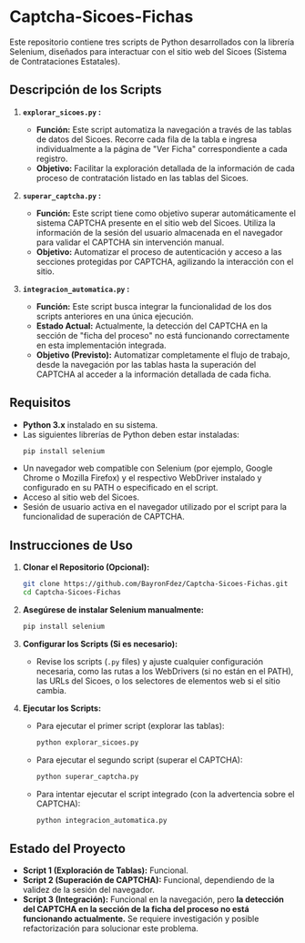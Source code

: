 # Captcha-Sicoes-Fichas

Este repositorio contiene tres scripts de Python desarrollados con la librería Selenium, diseñados para interactuar con el sitio web del Sicoes (Sistema de Contrataciones Estatales).

## Descripción de los Scripts

1.  **`explorar_sicoes.py` :**
    * **Función:** Este script automatiza la navegación a través de las tablas de datos del Sicoes. Recorre cada fila de la tabla e ingresa individualmente a la página de "Ver Ficha" correspondiente a cada registro.
    * **Objetivo:** Facilitar la exploración detallada de la información de cada proceso de contratación listado en las tablas del Sicoes.

2.  **`superar_captcha.py` :**
    * **Función:** Este script tiene como objetivo superar automáticamente el sistema CAPTCHA presente en el sitio web del Sicoes. Utiliza la información de la sesión del usuario almacenada en el navegador para validar el CAPTCHA sin intervención manual.
    * **Objetivo:** Automatizar el proceso de autenticación y acceso a las secciones protegidas por CAPTCHA, agilizando la interacción con el sitio.

3.  **`integracion_automatica.py` :**
    * **Función:** Este script busca integrar la funcionalidad de los dos scripts anteriores en una única ejecución.
    * **Estado Actual:** Actualmente, la detección del CAPTCHA en la sección de "ficha del proceso" no está funcionando correctamente en esta implementación integrada.
    * **Objetivo (Previsto):** Automatizar completamente el flujo de trabajo, desde la navegación por las tablas hasta la superación del CAPTCHA al acceder a la información detallada de cada ficha.

## Requisitos

* **Python 3.x** instalado en su sistema.
* Las siguientes librerías de Python deben estar instaladas:
    ```bash
    pip install selenium
    ```
* Un navegador web compatible con Selenium (por ejemplo, Google Chrome o Mozilla Firefox) y el respectivo WebDriver instalado y configurado en su PATH o especificado en el script.
* Acceso al sitio web del Sicoes.
* Sesión de usuario activa en el navegador utilizado por el script para la funcionalidad de superación de CAPTCHA.

## Instrucciones de Uso

1.  **Clonar el Repositorio (Opcional):**
    ```bash
    git clone https://github.com/BayronFdez/Captcha-Sicoes-Fichas.git
    cd Captcha-Sicoes-Fichas
    ```

2.  **Asegúrese de instalar Selenium manualmente:**
    ```bash
    pip install selenium
    ```

3.  **Configurar los Scripts (Si es necesario):**
    * Revise los scripts (`.py` files) y ajuste cualquier configuración necesaria, como las rutas a los WebDrivers (si no están en el PATH), las URLs del Sicoes, o los selectores de elementos web si el sitio cambia.

4.  **Ejecutar los Scripts:**
    * Para ejecutar el primer script (explorar las tablas):
        ```bash
        python explorar_sicoes.py
        ```
    * Para ejecutar el segundo script (superar el CAPTCHA):
        ```bash
        python superar_captcha.py
        ```
    * Para intentar ejecutar el script integrado (con la advertencia sobre el CAPTCHA):
        ```bash
        python integracion_automatica.py
        ```

## Estado del Proyecto

* **Script 1 (Exploración de Tablas):** Funcional.
* **Script 2 (Superación de CAPTCHA):** Funcional, dependiendo de la validez de la sesión del navegador.
* **Script 3 (Integración):** Funcional en la navegación, pero **la detección del CAPTCHA en la sección de la ficha del proceso no está funcionando actualmente.** Se requiere investigación y posible refactorización para solucionar este problema.
